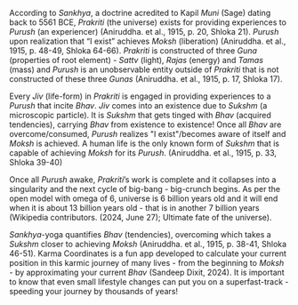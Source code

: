 According to *Sankhya*, a doctrine acredited to Kapil *Muni* (Sage) dating back to 5561 BCE, *Prakriti* (the universe) exists for providing experiences to *Purush* (an experiencer) (Aniruddha. et al., 1915, p. 20, Shloka 21). *Purush* upon realization that “I exist” achieves *Moksh* (liberation) (Aniruddha. et al., 1915, p. 48-49, Shloka 64-66). *Prakriti* is constructed of three *Guna* (properties of root element) - *Sattv* (light), *Rajas* (energy) and *Tamas* (mass)  and *Purush* is an unobservable entity outside of *Prakriti* that is not constructed of these three *Gunas* (Aniruddha. et al., 1915, p. 17, Shloka 17).

Every *Jiv* (life-form) in *Prakriti* is engaged in providing experiences to a *Purush* that incite *Bhav*. *Jiv* comes into an existence due to *Sukshm* (a microscopic particle). It is *Sukshm* that gets tinged with *Bhav* (acquired tendencies), carrying *Bhav* from existence to existence! Once all *Bhav* are overcome/consumed, *Purush* realizes "I exist"/becomes aware of itself and *Moksh* is achieved. A human life is the only known form of *Sukshm* that is capable of achieving *Moksh* for its *Purush*. (Aniruddha. et al., 1915, p. 33, Shloka 39-40)

Once  all *Purush* awake, *Prakriti*’s work is complete and it collapses into a singularity and the next cycle of big-bang - big-crunch begins. As per the open model with omega of 6, universe is 6 billion years old and it will end when it is about 13 billion years old - that is in another 7 billion years (Wikipedia contributors. (2024, June 27); Ultimate fate of the universe).  

*Sankhya*-yoga quantifies *Bhav* (tendencies), overcoming which takes a *Sukshm* closer to achieving *Moksh* (Aniruddha. et al., 1915, p. 38-41, Shloka 46-51). Karma Coordinates is a fun app developed to calculate your current position in this karmic journey of many lives - from the beginning to *Moksh* - by approximating your current *Bhav* (Sandeep Dixit, 2024). It is important to know that even small lifestyle changes can put you on a superfast-track - speeding your journey by thousands of years!
